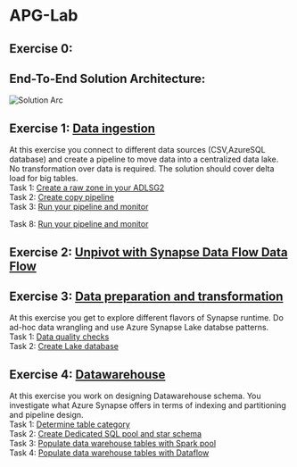 # APG-Lab
## Exercise 0: 
## End-To-End Solution Architecture:
![Solution Arc](https://user-images.githubusercontent.com/40135849/174117794-0063d7bd-4cdc-4cfc-8108-669b9cff89a8.jpg)


## Exercise 1: [Data ingestion](<./Exercise1.md>)
At this exercise you connect to different data sources (CSV,AzureSQL database) and create a pipeline to move data into a centralized data lake. No transformation over data is required. The solution should cover delta load for big tables.  
Task 1: [Create a raw zone in your ADLSG2](<https://github.com/nasimmehrshid/APG_Lab/blob/main/Exercise1.md#task-1-create-a-raw-zone-in-your-adlsg2>)  
Task 2: [Create copy pipeline](<https://github.com/nasimmehrshid/APG_Lab/blob/main/Exercise1.md#task-2-create-copy-pipeline>)  
Task 3: [Run your pipeline and monitor](<https://github.com/nasimmehrshid/APG_Lab/blob/main/Exercise1.md#task-3-run-your-pipeline-and-monitor>)  

Task 8: [Run your pipeline and monitor](<https://github.com/nasimmehrshid/APG-Demo/blob/main/Exercise%201.md#task-8-run-your-pipeline-and-monitor>)
## Exercise 2: [Unpivot with Synapse Data Flow Data Flow](<./Exercise3.md>) 
## Exercise 3: [Data preparation and transformation](<./Exercise 4.md>) 
At this exercise you get to explore different flavors of Synapse runtime. Do ad-hoc data wrangling and use Azure Synapse Lake databse patterns.  
Task 1: [Data quality checks](<https://github.com/nasimmehrshid/APG_Lab/blob/main/Exercise%204.md#task-1-data-quality-checks>)  
Task 2: [Create Lake database](<https://github.com/nasimmehrshid/APG_Lab/blob/main/Exercise%204.md#task-2-create-lake-database>)  
## Exercise 4: [Datawarehouse ](<./Exercise 5.md>)  
At this exercise you work on designing Datawarehouse schema. You investigate what Azure Synapse offers in terms of indexing and partitioning and pipeline design.    
Task 1: [Determine table category](<https://github.com/nasimmehrshid/APG_Lab/blob/main/Exercise%205.md#task-1-determine-table-category>)  
Task 2: [Create Dedicated SQL pool and star schema](<https://github.com/nasimmehrshid/APG_Lab/blob/main/Exercise%205.md#task-2-create-dedicated-sql-pool-and-star-schema>)  
Task 3: [Populate data warehouse tables with Spark pool](<https://github.com/nasimmehrshid/APG_Lab/blob/main/Exercise%205.md#task-3-populate-data-warehouse-tables-with-spark-pool>)  
Task 4: [Populate data warehouse tables with Dataflow](<https://github.com/nasimmehrshid/APG_Lab/blob/main/Exercise%205.md#task-4-populate-data-warehouse-tables-with-dataflow>)  
 
